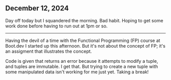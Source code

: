 ## December 12, 2024

Day off today but I squandered the morning. Bad habit. Hoping to get some work done before having to run out at 1pm or so.

___

Having the devil of a time with the Functional Programming (FP) course at Boot.dev I started up this afternoon. But it's not about the concept of FP; it's an assigment that illustrates the concept. 

Code is given that returns an error because it attempts to modify a tuple, and tuples are immutable. I get that. But trying to create a new tuple with some manipulated data isn't working for me just yet. Taking a break!
